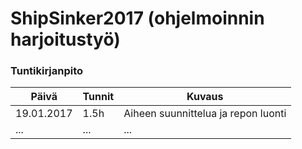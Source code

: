 # ShipSinker2017 (ohjelmoinnin harjoitustyö)


### Tuntikirjanpito
Päivä | Tunnit | Kuvaus
--------------- | ----- | ------
19.01.2017 | 1.5h | Aiheen suunnittelua ja repon luonti
... | ... | ...
